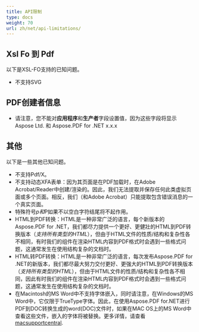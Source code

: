 ```yaml
---
title: API限制
type: docs
weight: 70
url: zh/net/api-limitations/
---
```


## **Xsl Fo 到 Pdf**
以下是XSL-FO支持的已知问题。

- 不支持SVG
## **PDF创建者信息**
- 请注意，您不能对**应用程序**和**生产者**字段设置值，因为这些字段将显示Aspose Ltd. 和 Aspose.PDF for .NET x.x.x
## **其他**
以下是一些其他已知问题。

- 不支持Pdf/X。
- 不支持动态XFA表单：因为其页面是在PDF加载时，在Adobe Acrobat/Reader中创建/渲染的。因此，我们无法提取并保存任何此类虚拟页面或多个页面。相反，我们（和Adobe Acrobat）只能提取包含错误消息的一个真实页面。
- 特殊符号$p和$P如果不以空白字符结尾将不起作用。
- HTML到PDF转换：HTML是一种非常广泛的语言，每个新版本的Aspose.PDF for .NET，我们都尽力提供一个更好、更健壯的HTML到PDF转换版本（*支持所有类型的HTML*），但由于HTML文件的性质/结构和复杂性各不相同，有时我们的组件在渲染HTML内容到PDF格式时会遇到一些格式问题，这通常发生在使用结构复杂的文档时。
- HTML转PDF转换：HTML是一种非常广泛的语言，每次发布Aspose.PDF for .NET的新版本，我们都尽最大努力交付更好、更强大的HTML到PDF转换版本（*支持所有类型的HTML*），但由于HTML文件的性质/结构和复杂性各不相同，因此有时我们的组件在渲染HTML内容到PDF格式时会遇到一些格式问题，这通常发生在使用结构复杂的文档时。
- 在Macintosh的MS Word中不支持字体嵌入，同时请注意，在Windows的MS Word中，它仅限于TrueType字体。因此，在使用Aspose.PDF for.NET进行PDF到DOC转换生成的word(DOC)文件时，如果在MAC OS上的MS Word中查看这些文件，嵌入的字体将被替换。更多详情，请查看 [macsupportcentral](http://www.macsupportcentral.com/2012/05/embed-fonts-microsoft-office-word-files/).
